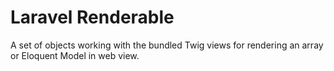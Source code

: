 # Laravel Renderable
A set of objects working with the bundled Twig views for rendering an array or Eloquent Model in web view.
